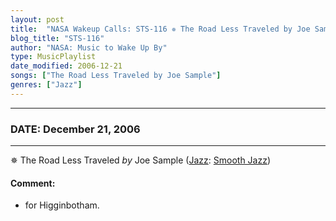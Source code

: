 ```yaml
---
layout: post
title:  "NASA Wakeup Calls: STS-116 ✵ The Road Less Traveled by Joe Sample ✺ December 21, 2006"
blog_title: "STS-116"
author: "NASA: Music to Wake Up By"
type: MusicPlaylist
date_modified: 2006-12-21
songs: ["The Road Less Traveled by Joe Sample"]
genres: ["Jazz"]
---
```


----
### DATE: December 21, 2006
----
✵ The Road Less Traveled *by* Joe Sample ([Jazz](https://www.discogs.com/genre/Jazz): [Smooth Jazz](https://www.discogs.com/style/Smooth%20Jazz)) <a target="blank_" href="https://www.discogs.com/Joe-Sample-The-Road-Less-Traveled/master/1473620">
    <i class="fas fa-compact-disc"
       title="Discogs entry for this song"
       alt="Discogs entry for this song"
       style="font-size: 1.1em;"></i></a>
    

#### Comment:
* for Higginbotham.



<br/>
<center>
	<a target="_blank"
	   href="https://twitter.com/intent/tweet?hashtags=Space,NASA,Playlist,NASAWakeupCalls,SpaceProgram&text=🚀 {{ page.author}}, '{{ page.songs.first }}' {{ page.title }}, {{ page.date | date: '%B %d, %Y' }}, {{ site.url }}{{ page.url }}&via=nasawakeupcalls"><i class="fab fa-twitter" title="Tweet this page" alt="Tweet this page" style="font-size: 1.3em;"></i></a>
	&nbsp; 	<i class="fas fa-user-astronaut" style="font-size: 1.5em;"></i> &nbsp;
    <a id="custom_amazon_link"
       type="amzn" search="#"
       category="popular music">
    <i class="fab fa-amazon" style="font-size: 1.3em;"></i></a>
</center>

<!-- Randomly resolve an individual entry from a song array -->
<script src="/assets/javascript/seedrandom.min.js"></script>
<script>
  var wake_me_up = ["The Road Less Traveled by Joe Sample"];
  var prng = new Math.seedrandom();
  function randomSong() {
    song = wake_me_up[Math.floor(Math.random() * wake_me_up.length)];
    var amazon_link = document.getElementById("custom_amazon_link");
    amazon_link.setAttribute("search", song);
  }
  window.onload = randomSong();
</script>
